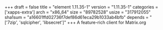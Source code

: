 +++
draft = false
title = "element 1.11.35-1"
version = "1.11.35-1"
categories = ['xapps-extra']
arch = "x86_64"
size = "89782528"
usize = "317912055"
sha1sum = "a16601ffd02736f7def86d61eca29b1033ab4bfb"
depends = "['7zip', 'sqlcipher', 'libsecret']"
+++
A feature-rich client for Matrix.org